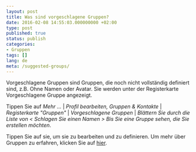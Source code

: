 ```yaml
---
layout: post
title: Was sind vorgeschlagene Gruppen?
date: 2016-02-08 14:55:03.000000000 +02:00
type: post
published: true
status: publish
categories:
- Gruppen
tags: []
lang: de
meta: /suggested-groups/
---
```


Vorgeschlagene Gruppen sind Gruppen, die noch nicht vollständig definiert sind, z.B. Ohne Namen oder Avatar. Sie werden unter der Registerkarte Vorgeschlagene Gruppe angezeigt.

Tippen Sie auf *Mehr ...* \| *Profil bearbeiten, Gruppen &amp; Kontakte* \| *Registerkarte "Gruppen"* \| *Vorgeschlagene Gruppen* \| *Blättern Sie durch die Liste von &lt; Schlagen Sie einen Namen &gt; Bis Sie eine Gruppe sehen, die Sie erstellen möchten*.

Tippen Sie auf sie, um sie zu bearbeiten und zu definieren. Um mehr über Gruppen zu erfahren, klicken Sie auf [hier](/naming-a-group-and-setting-a-photo/).
